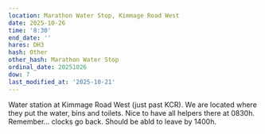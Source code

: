 ```yaml
---
location: Marathon Water Stop, Kimmage Road West
date: 2025-10-26
time: '8:30'
end_date: ''
hares: DH3
hash: Other
other_hash: Marathon Water Stop
ordinal_date: 20251026
dow: 7
last_modified_at: '2025-10-21'
---
```

Water station at Kimmage Road West (just past KCR).  We are located where they put the water, bins and toilets.  Nice to have all helpers there at 0830h.  Remember... clocks go back.  Should be abld to leave by 1400h.
